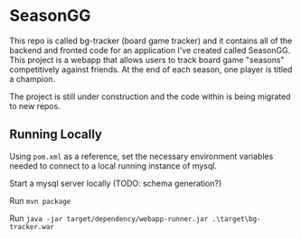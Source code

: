# SeasonGG

This repo is called bg-tracker (board game tracker) and it contains all of the backend and fronted code for an application I've created called SeasonGG.
This project is a webapp that allows users to track board game "seasons" competitively against friends. At the end of each season, one player is titled a champion.

The project is still under construction and the code within is being migrated to new repos.

## Running Locally

Using `pom.xml` as a reference, set the necessary environment variables needed to connect to a local running instance
of mysql.

Start a mysql server locally (TODO: schema generation?)

Run `mvn package`

Run `java -jar target/dependency/webapp-runner.jar .\target\bg-tracker.war`
